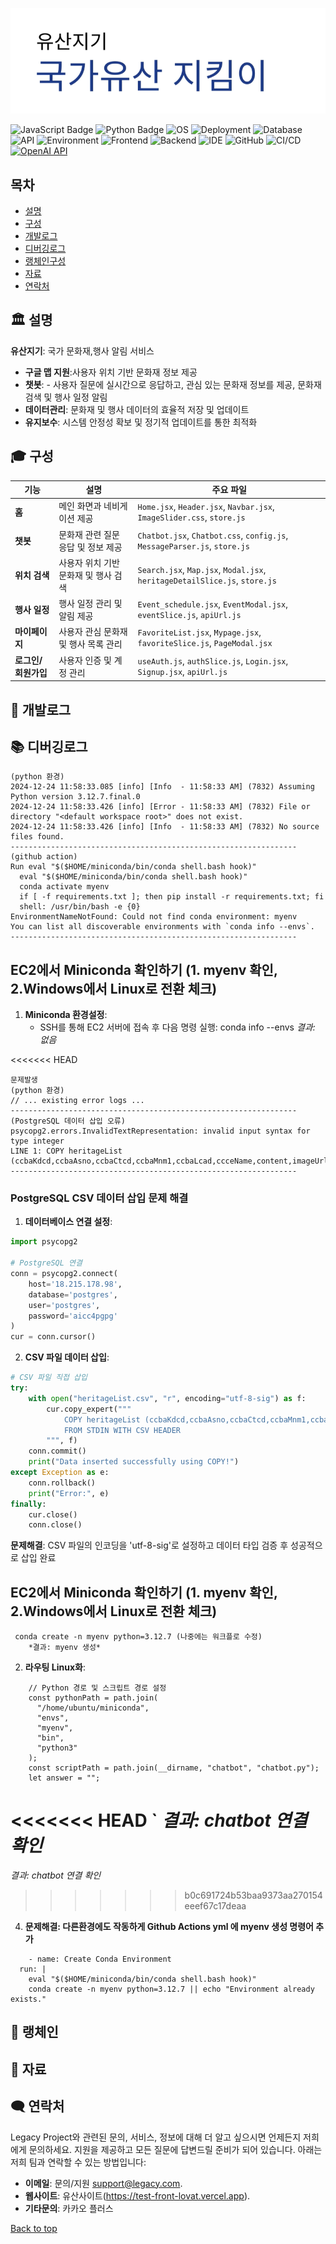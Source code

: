 <a name="top"></a>
[![Legacy project](/legacyprjt-main.png)](https://test-front-lovat.vercel.app)

![JavaScript Badge](https://img.shields.io/badge/JavaScript-ES6+-yellow?logo=javascript&logoColor=white&style=flat)
![Python Badge](https://img.shields.io/badge/Python-3.9+-blue?logo=python&logoColor=white&style=flat)
![OS](https://img.shields.io/badge/OS-ubuntu%2C%20windows-0078D4)
![Deployment](https://img.shields.io/badge/Deployment-AWS%20%2B%20Vercel-orange?logo=amazonaws&logoColor=white&style=flat)
![Database](https://img.shields.io/badge/Database-PostgreSQL-blue?logo=postgresql&logoColor=white&style=flat)
![API](https://img.shields.io/badge/API-Google%20Maps-4285F4?logo=googlemaps&logoColor=white&style=flat)
![Environment](https://img.shields.io/badge/Environment-Anaconda-yellowgreen?logo=anaconda&logoColor=white&style=flat)
![Frontend](https://img.shields.io/badge/Frontend-React%20%2B%20Redux%20%2B%20TailwindCSS-blue?logo=react&logoColor=white&style=flat)
![Backend](https://img.shields.io/badge/Backend-Node.js%20%2B%20Express-green?logo=nodedotjs&logoColor=white&style=flat)
![IDE](https://img.shields.io/badge/IDE-VS%20Code%20%2B%20Cursor.ai-blue?logo=visualstudiocode&logoColor=white&style=flat)
![GitHub](https://img.shields.io/badge/Version%20Control-GitHub-black?logo=github&logoColor=white&style=flat)
![CI/CD](https://img.shields.io/badge/CI%2FCD-GitHub%20Actions-blue?logo=githubactions&logoColor=white&style=flat)
[![OpenAI API](https://img.shields.io/badge/OpenAI%20API-GPT--4o-brightgreen.svg?logo=OpenAI&logoColor=white)](https://openai.com/)

## 목차

- [설명](#-설명)
- [구성](#-구성)
- [개발로그](#-개발로그)
- [디버깅로그](#-디버깅로그)
- [랭체인구성](#-랭체인)
- [자료](#-자료)
- [연락처](#%EF%B8%8F-연락처)

## 🏛️ 설명

**유산지기**: 국가 문화재,행사 알림 서비스

- **구글 맵 지원**:사용자 위치 기반 문화재 정보 제공
- **챗봇**: - 사용자 질문에 실시간으로 응답하고, 관심 있는 문화재 정보를 제공,
  문화재 검색 및 행사 일정 알림
- **데이터관리**: 문화재 및 행사 데이터의 효율적 저장 및 업데이트
- **유지보수**: 시스템 안정성 확보 및 정기적 업데이트를 통한 최적화

## 🎓 구성

| 기능                | 설명                                 | 주요 파일                                                                  |
| ------------------- | ------------------------------------ | -------------------------------------------------------------------------- |
| **홈**              | 메인 화면과 네비게이션 제공          | `Home.jsx`, `Header.jsx`, `Navbar.jsx`, `ImageSlider.css`, `store.js`      |
| **챗봇**            | 문화재 관련 질문 응답 및 정보 제공   | `Chatbot.jsx`, `Chatbot.css`, `config.js`, `MessageParser.js`, `store.js`  |
| **위치 검색**       | 사용자 위치 기반 문화재 및 행사 검색 | `Search.jsx`, `Map.jsx`, `Modal.jsx`, `heritageDetailSlice.js`, `store.js` |
| **행사 일정**       | 행사 일정 관리 및 알림 제공          | `Event_schedule.jsx`, `EventModal.jsx`, `eventSlice.js`, `apiUrl.js`       |
| **마이페이지**      | 사용자 관심 문화재 및 행사 목록 관리 | `FavoriteList.jsx`, `Mypage.jsx`, `favoriteSlice.js`, `PageModal.jsx`      |
| **로그인/회원가입** | 사용자 인증 및 계정 관리             | `useAuth.js`, `authSlice.js`, `Login.jsx`, `Signup.jsx`, `apiUrl.js`       |

## 📝 개발로그

## 📚 디버깅로그

```
(python 환경)
2024-12-24 11:58:33.085 [info] [Info  - 11:58:33 AM] (7832) Assuming Python version 3.12.7.final.0
2024-12-24 11:58:33.426 [info] [Error - 11:58:33 AM] (7832) File or directory "<default workspace root>" does not exist.
2024-12-24 11:58:33.426 [info] [Info  - 11:58:33 AM] (7832) No source files found.
----------------------------------------------------------------
(github action)
Run eval "$($HOME/miniconda/bin/conda shell.bash hook)"
  eval "$($HOME/miniconda/bin/conda shell.bash hook)"
  conda activate myenv
  if [ -f requirements.txt ]; then pip install -r requirements.txt; fi
  shell: /usr/bin/bash -e {0}
EnvironmentNameNotFound: Could not find conda environment: myenv
You can list all discoverable environments with `conda info --envs`.
----------------------------------------------------------------
```

## **EC2에서 Miniconda 확인하기 (1. myenv 확인, 2.Windows에서 Linux로 전환 체크)**

1. **Miniconda 환경설정**:
   - SSH를 통해 EC2 서버에 접속 후 다음 명령 실행:
     conda info --envs
     _결과: 없음_

<<<<<<< HEAD

```
문제발생
(python 환경)
// ... existing error logs ...
----------------------------------------------------------------
(PostgreSQL 데이터 삽입 오류)
psycopg2.errors.InvalidTextRepresentation: invalid input syntax for type integer
LINE 1: COPY heritageList (ccbaKdcd,ccbaAsno,ccbaCtcd,ccbaMnm1,ccbaLcad,ccceName,content,imageUrl)
----------------------------------------------------------------
```

### **PostgreSQL CSV 데이터 삽입 문제 해결**

1. **데이터베이스 연결 설정**:

```python
import psycopg2

# PostgreSQL 연결
conn = psycopg2.connect(
    host='18.215.178.98',
    database='postgres',
    user='postgres',
    password='aicc4pgpg'
)
cur = conn.cursor()
```

2. **CSV 파일 데이터 삽입**:

```python
# CSV 파일 직접 삽입
try:
    with open("heritageList.csv", "r", encoding="utf-8-sig") as f:
        cur.copy_expert("""
            COPY heritageList (ccbaKdcd,ccbaAsno,ccbaCtcd,ccbaMnm1,ccbaLcad,ccceName,content,imageUrl)
            FROM STDIN WITH CSV HEADER
        """, f)
    conn.commit()
    print("Data inserted successfully using COPY!")
except Exception as e:
    conn.rollback()
    print("Error:", e)
finally:
    cur.close()
    conn.close()
```

**문제해결**: CSV 파일의 인코딩을 'utf-8-sig'로 설정하고 데이터 타입 검증 후 성공적으로 삽입 완료

## **EC2에서 Miniconda 확인하기 (1. myenv 확인, 2.Windows에서 Linux로 전환 체크)**

     conda create -n myenv python=3.12.7 (나중에는 워크플로 수정)
        *결과: myenv 생성*

2. **라우팅 Linux화**:

```
    // Python 경로 및 스크립트 경로 설정
    const pythonPath = path.join(
      "/home/ubuntu/miniconda",
      "envs",
      "myenv",
      "bin",
      "python3"
    );
    const scriptPath = path.join(__dirname, "chatbot", "chatbot.py");
    let answer = "";

```

<<<<<<< HEAD
`
_결과: chatbot 연결 확인_
=======
_결과: chatbot 연결 확인_

> > > > > > > b0c691724b53baa9373aa270154eeef67c17deaa

4. **문제해결: 다른환경에도 작동하게 Github Actions yml 에 myenv 생성 명령어 추가**

```
    - name: Create Conda Environment
  run: |
    eval "$($HOME/miniconda/bin/conda shell.bash hook)"
    conda create -n myenv python=3.12.7 || echo "Environment already exists."

```

## 🦜 랭체인

## 📃 자료

## 🗨️ 연락처

Legacy Project와 관련된 문의, 서비스, 정보에 대해 더 알고 싶으시면 언제든지 저희에게 문의하세요. 지원을 제공하고 모든 질문에 답변드릴 준비가 되어 있습니다. 아래는 저희 팀과 연락할 수 있는 방법입니다:

- **이메일**: 문의/지원 [support@legacy.com](mailto:support@legacy.com).
- **웹사이트**: 유산사이트(https://test-front-lovat.vercel.app).
- **기타문의**: 카카오 플러스

[Back to top](#top)
